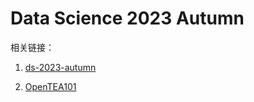 # Data Science 2023 Autumn

相关链接：

1. [ds-2023-autumn](https://github.com/X-lab2017/ds-2023-autumn)

2. [OpenTEA101](https://github.com/Zzzzzhuzhiwei/OpenTEA101)